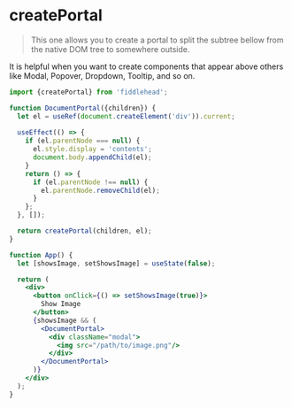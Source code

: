 # createPortal

> This one allows you to create a portal to split the subtree bellow from the native DOM tree to somewhere outside.

It is helpful when you want to create components that appear above others like Modal, Popover, Dropdown, Tooltip, and so on.

```jsx
import {createPortal} from 'fiddlehead';

function DocumentPortal({children}) {
  let el = useRef(document.createElement('div')).current;
  
  useEffect(() => {
    if (el.parentNode === null) {
      el.style.display = 'contents';
      document.body.appendChild(el);
    }
    return () => {
      if (el.parentNode !== null) {
        el.parentNode.removeChild(el);
      }
    };
  }, []);

  return createPortal(children, el);
}

function App() {
  let [showsImage, setShowsImage] = useState(false);

  return (
    <div>
      <button onClick={() => setShowsImage(true)}>
        Show Image
      </button>
      {showsImage && (
        <DocumentPortal>
          <div className="modal">
            <img src="/path/to/image.png"/>
          </div>
        </DocumentPortal>
      )}
    </div>
  );
}
```
